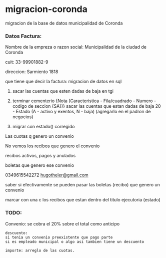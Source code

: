 migracion-coronda
=================

migracion de la base de datos municipalidad de Coronda

### Datos Factura:

Nombre de la empreza o razon social:
Municipalidad de la ciudad de Coronda

cuit:
33-99901882-9

direccion:
Sarmiento 1818

que tiene que decir la factura:
migracion de datos en sql

1. sacar las cuentas que esten dadas de baja en tgi

2. terminar cementerio
    {Nota (Caracteristica - Fila/cuadrado - Numero - codigo de seccion {SA})}
    sacar las cuentas que estan dadas de baja
    20 - Estado (A - activo y exentos, N - baja) (agregarlo en el padron de
      negocios)

3. migrar con estado() corregido

Las cuotas q genero un convenio

No vemos los recibos que genero el convenio

recibos activos, pagos y anulados

boletas que genero ese convenio

0349615542272
hugotheler@gmail.com

saber si efectivamente se pueden pasar las boletas (recibo) que genero un convenio

marcar con una c los recibos que estan dentro del titulo ejecutoria (estado)

### TODO:

Convenio: se cobra el 20% sobre el total como anticipo

    descuento:
    si tenia un convenio preexistente que pago parte
    si es empleado municipal o algo asi tambien tiene un descuento
    
    importe: arreglo de las cuotas.

